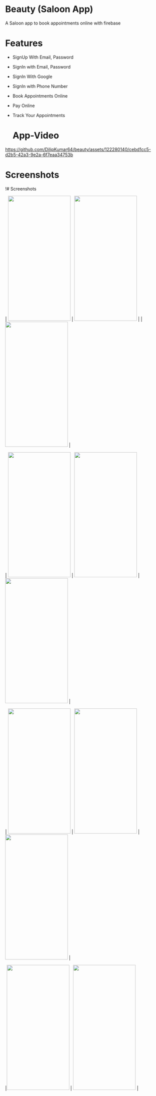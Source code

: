 # Beauty (Saloon App)
A Saloon app to book appointments online with firebase

# Features
- SignUp With Email, Password
- SignIn with Email, Password
- SignIn With Google
- SignIn with Phone Number
- Book Appointments Online
- Pay Online
- Track Your Appointments

  # App-Video
https://github.com/DilipKumar64/beauty/assets/122280140/cebd1cc5-d2b5-42a3-9e2a-6f7eaa34753b
# Screenshots

!# Screenshots

| <img src="https://github.com/DilipKumar64/beauty/assets/122280140/ba750acc-114a-494a-9782-12ff79f2db90" width="200" height="400"> | <img src="https://github.com/DilipKumar64/beauty/assets/122280140/6e5d71a0-f93e-4fab-9701-cdc4ffcfed20" width="200" height="400"> | | <img src="https://github.com/DilipKumar64/beauty/assets/122280140/a769e4ef-8e4a-4c14-8479-13f5237516bf" width="200" height="400"> |

| <img src="https://github.com/DilipKumar64/beauty/assets/122280140/7dfef2bd-00b2-4de0-889c-a03d451fdc48" width="200" height="400"> |  <img src="https://github.com/DilipKumar64/beauty/assets/122280140/fe98455a-295a-4a6b-92dc-a0edffddb99c" width="200" height="400"> | <img src="https://github.com/DilipKumar64/beauty/assets/122280140/a596597f-4623-460d-a529-438878f5667a" width="200" height="400"> |

| <img src="https://github.com/DilipKumar64/beauty/assets/122280140/df0b66e5-2642-48c4-a952-2fe23ccdf5a5" width="200" height="400"> | <img src="https://github.com/DilipKumar64/beauty/assets/122280140/8f768e55-6544-4238-a477-19cefae56b2f" width="200" height="400"> | <img src="https://github.com/DilipKumar64/beauty/assets/122280140/fcff55c0-d601-49e6-981c-f4eaad7c198d" width="200" height="400"> |

 |<img src="https://github.com/DilipKumar64/beauty/assets/122280140/7ed6b3d1-3140-4f20-a199-d74eb5280952" width="200" height="400"> | <img src="https://github.com/DilipKumar64/beauty/assets/122280140/6e73948e-527c-405a-9e35-f444d6dd0647" width="200" height="400"> |  

